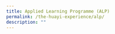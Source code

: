 ```yaml
---
title: Applied Learning Programme (ALP)
permalink: /the-huayi-experience/alp/
description: ""
---
```

